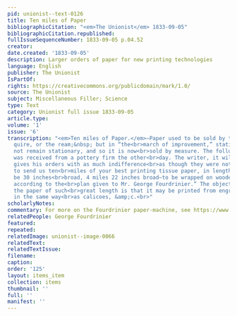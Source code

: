 ```yaml
---
pid: unionist--text-0126
title: Ten miles of Paper
bibliographicCitation: "<em>The Unionist</em> 1833-09-05"
bibliographicCitation.republished: 
fullIssueSequenceNumber: 1833-09-05 p.04.52
creator: 
date.created: '1833-09-05'
description: Larger orders of paper for new printing technologies
language: English
publisher: The Unionist
IsPartOf: 
rights: https://creativecommons.org/publicdomain/mark/1.0/
source: The Unionist
subject: Miscellaneous Filler; Science
type: Text
category: Unionist full issue 1833-09-05
article.type: 
volume: '1'
issue: '6'
transcription: "<em>Ten miles of Paper.</em>—Paper used to be sold by the sheet, the
  quire, or the ream;&nbsp; but in “the<br>march of improvement,” stationary will
  not remain stationary, and so it is now<br>sold by measure. The following order
  was received from a pottery firm the other<br>day. The writer, it will be observed,
  gives his orders with as much indifference<br>as though they were not at all extraordinary:—“Gentlemen—Please
  to send us ten<br>miles of your best printing tissue paper, in length; 6 miles to
  be 30 inches<br>broad, 4 miles 22 inches broad—to be wrapped on wooden rollers,
  according to the<br>plan given to Mr. George Fourdrinier.” The object of having
  the paper of such<br>great length is that it may be printed from engraved cylinders,
  in the same way<br>as calicoes, &amp;c.<br>"
scholarlyNotes: 
commentary: For more on the Fourdrinier paper-machine, see https://www.frogmorepapermill.org.uk/the-fourdrinier-paper-machine/
relatedPeople: George Fourdrinier
featured: 
repeated: 
relatedImage: unionist--image-0066
relatedText: 
relatedTextIssue: 
filename: 
caption: 
order: '125'
layout: items_item
collection: items
thumbnail: ''
full: ''
manifest: ''
---
```

